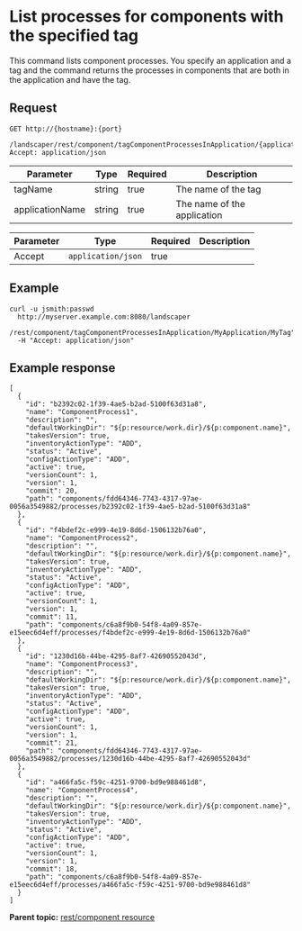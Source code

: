 # List processes for components with the specified tag

This command lists component processes. You specify an application and a tag and the command returns the processes in components that are both in the application and have the tag.

## Request

```
GET http://{hostname}:{port}
  /landscaper/rest/component/tagComponentProcessesInApplication/{applicationName}/{tagName}
Accept: application/json

```

|Parameter|Type|Required|Description|
|---------|----|--------|-----------|
|tagName|string|true|The name of the tag|
|applicationName|string|true|The name of the application|

|Parameter|Type|Required|Description|
|---------|----|--------|-----------|
|Accept|`application/json`|true| |

## Example

```
curl -u jsmith:passwd 
  http://myserver.example.com:8080/landscaper
  /rest/component/tagComponentProcessesInApplication/MyApplication/MyTag" 
  -H "Accept: application/json"
```

## Example response

```
[
  {
    "id": "b2392c02-1f39-4ae5-b2ad-5100f63d31a8",
    "name": "ComponentProcess1",
    "description": "",
    "defaultWorkingDir": "${p:resource/work.dir}/${p:component.name}",
    "takesVersion": true,
    "inventoryActionType": "ADD",
    "status": "Active",
    "configActionType": "ADD",
    "active": true,
    "versionCount": 1,
    "version": 1,
    "commit": 20,
    "path": "components/fdd64346-7743-4317-97ae-0056a3549882/processes/b2392c02-1f39-4ae5-b2ad-5100f63d31a8"
  },
  {
    "id": "f4bdef2c-e999-4e19-8d6d-1506132b76a0",
    "name": "ComponentProcess2",
    "description": "",
    "defaultWorkingDir": "${p:resource/work.dir}/${p:component.name}",
    "takesVersion": true,
    "inventoryActionType": "ADD",
    "status": "Active",
    "configActionType": "ADD",
    "active": true,
    "versionCount": 1,
    "version": 1,
    "commit": 11,
    "path": "components/c6a8f9b0-54f8-4a09-857e-e15eec6d4eff/processes/f4bdef2c-e999-4e19-8d6d-1506132b76a0"
  },
  {
    "id": "1230d16b-44be-4295-8af7-42690552043d",
    "name": "ComponentProcess3",
    "description": "",
    "defaultWorkingDir": "${p:resource/work.dir}/${p:component.name}",
    "takesVersion": true,
    "inventoryActionType": "ADD",
    "status": "Active",
    "configActionType": "ADD",
    "active": true,
    "versionCount": 1,
    "version": 1,
    "commit": 21,
    "path": "components/fdd64346-7743-4317-97ae-0056a3549882/processes/1230d16b-44be-4295-8af7-42690552043d"
  },
  {
    "id": "a466fa5c-f59c-4251-9700-bd9e988461d8",
    "name": "ComponentProcess4",
    "description": "",
    "defaultWorkingDir": "${p:resource/work.dir}/${p:component.name}",
    "takesVersion": true,
    "inventoryActionType": "ADD",
    "status": "Active",
    "configActionType": "ADD",
    "active": true,
    "versionCount": 1,
    "version": 1,
    "commit": 18,
    "path": "components/c6a8f9b0-54f8-4a09-857e-e15eec6d4eff/processes/a466fa5c-f59c-4251-9700-bd9e988461d8"
  }
]

```

**Parent topic:** [rest/component resource](../../com.edt.api.doc/topics/rest_component.md)


